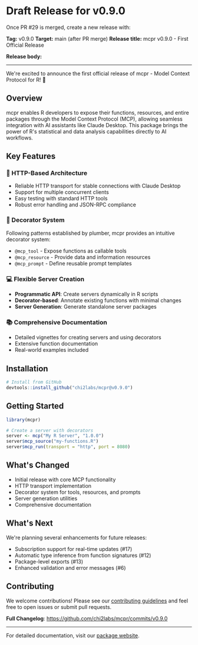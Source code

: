 # Draft Release for v0.9.0

Once PR #29 is merged, create a new release with:

**Tag:** v0.9.0
**Target:** main (after PR merge)
**Release title:** mcpr v0.9.0 - First Official Release

**Release body:**

---

We're excited to announce the first official release of mcpr - Model Context Protocol for R! 🎉

## Overview

mcpr enables R developers to expose their functions, resources, and entire packages through the Model Context Protocol (MCP), allowing seamless integration with AI assistants like Claude Desktop. This package brings the power of R's statistical and data analysis capabilities directly to AI workflows.

## Key Features

### 🚀 HTTP-Based Architecture
- Reliable HTTP transport for stable connections with Claude Desktop
- Support for multiple concurrent clients
- Easy testing with standard HTTP tools
- Robust error handling and JSON-RPC compliance

### 🎨 Decorator System
Following patterns established by plumber, mcpr provides an intuitive decorator system:
- `@mcp_tool` - Expose functions as callable tools
- `@mcp_resource` - Provide data and information resources
- `@mcp_prompt` - Define reusable prompt templates

### 💻 Flexible Server Creation
- **Programmatic API**: Create servers dynamically in R scripts
- **Decorator-based**: Annotate existing functions with minimal changes
- **Server Generation**: Generate standalone server packages

### 📚 Comprehensive Documentation
- Detailed vignettes for creating servers and using decorators
- Extensive function documentation
- Real-world examples included

## Installation

```r
# Install from GitHub
devtools::install_github("chi2labs/mcpr@v0.9.0")
```

## Getting Started

```r
library(mcpr)

# Create a server with decorators
server <- mcp("My R Server", "1.0.0")
server$mcp_source("my-functions.R")
server$mcp_run(transport = "http", port = 8080)
```

## What's Changed
- Initial release with core MCP functionality
- HTTP transport implementation
- Decorator system for tools, resources, and prompts
- Server generation utilities
- Comprehensive documentation

## What's Next

We're planning several enhancements for future releases:
- Subscription support for real-time updates (#17)
- Automatic type inference from function signatures (#12)
- Package-level exports (#13)
- Enhanced validation and error messages (#6)

## Contributing

We welcome contributions! Please see our [contributing guidelines](https://github.com/chi2labs/mcpr) and feel free to open issues or submit pull requests.

**Full Changelog**: https://github.com/chi2labs/mcpr/commits/v0.9.0

---

For detailed documentation, visit our [package website](https://chi2labs.github.io/mcpr/).